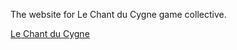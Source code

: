 The website for Le Chant du Cygne game collective.

[Le Chant du Cygne](http://www.lechantducygne.com)
